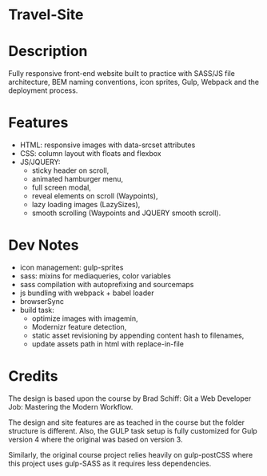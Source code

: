 # Travel-Site
# Description
Fully responsive front-end website built to practice with SASS/JS file architecture, BEM naming conventions, icon sprites, Gulp, Webpack and the deployment process.

# Features
- HTML: responsive images with data-srcset attributes
- CSS: column layout with floats and flexbox
- JS/JQUERY: 
    - sticky header on scroll, 
    - animated hamburger menu, 
    - full screen modal, 
    - reveal elements on scroll (Waypoints), 
    - lazy loading images (LazySizes), 
    - smooth scrolling (Waypoints and JQUERY smooth scroll).

# Dev Notes
- icon management: gulp-sprites
- sass: mixins for mediaqueries, color variables
- sass compilation with autoprefixing and sourcemaps
- js bundling with webpack + babel loader
- browserSync 
- build task: 
    - optimize images with imagemin, 
    - Modernizr feature detection, 
    - static asset revisioning by appending content hash to filenames, 
    - update assets path in html with replace-in-file

# Credits
The design is based upon the course by Brad Schiff: Git a Web Developer Job: Mastering the Modern Workflow.

The design and site features are as teached in the course but the folder structure is different. Also, the GULP task setup is fully customized for Gulp version 4 where the original was based on version 3.

Similarly, the original course project relies heavily on gulp-postCSS where this project uses gulp-SASS as it requires less dependencies.
